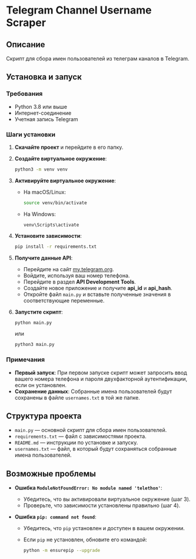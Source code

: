 # Telegram Channel Username Scraper

## Описание

Скрипт для сбора имен пользователей из телеграм каналов в Telegram.

## Установка и запуск

### Требования

- Python 3.8 или выше
- Интернет-соединение
- Учетная запись Telegram

### Шаги установки

1. **Скачайте проект** и перейдите в его папку.

2. **Создайте виртуальное окружение**:

   ```bash
   python3 -m venv venv
   ```

3. **Активируйте виртуальное окружение**:

   - На macOS/Linux:
     ```bash
     source venv/bin/activate
     ```
   - На Windows:
     ```batch
     venv\Scripts\activate
     ```

4. **Установите зависимости**:

   ```bash
   pip install -r requirements.txt
   ```

5. **Получите данные API**:

   - Перейдите на сайт [my.telegram.org](https://my.telegram.org/apps).
   - Войдите, используя ваш номер телефона.
   - Перейдите в раздел **API Development Tools**.
   - Создайте новое приложение и получите **api_id** и **api_hash**.
   - Откройте файл `main.py` и вставьте полученные значения в соответствующие переменные.

6. **Запустите скрипт**:

   ```bash
   python main.py
   ```

   или

   ```bash
   python3 main.py
   ```

### Примечания

- **Первый запуск**: При первом запуске скрипт может запросить ввод вашего номера телефона и пароля двухфакторной аутентификации, если он установлен.
- **Сохранение данных**: Собранные имена пользователей будут сохранены в файле `usernames.txt` в той же папке.

## Структура проекта

- `main.py` — основной скрипт для сбора имен пользователей.
- `requirements.txt` — файл с зависимостями проекта.
- `README.md` — инструкции по установке и запуску.
- `usernames.txt` — файл, в который будут сохраняться собранные имена пользователей.

## Возможные проблемы

- **Ошибка `ModuleNotFoundError: No module named 'telethon'`**:

  - Убедитесь, что вы активировали виртуальное окружение (шаг 3).
  - Проверьте, что зависимости установлены правильно (шаг 4).

- **Ошибка `pip: command not found`**:

  - Убедитесь, что `pip` установлен и доступен в вашем окружении.
  - Если `pip` не установлен, обновите его командой:

    ```bash
    python -m ensurepip --upgrade
    ```
